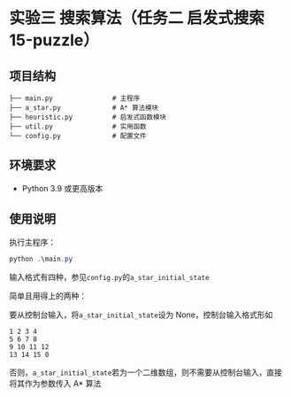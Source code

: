 # 实验三 搜索算法（任务二 启发式搜索 15-puzzle）

## 项目结构

```
├── main.py               # 主程序
├── a_star.py             # A* 算法模块
├── heuristic.py          # 启发式函数模块
├── util.py               # 实用函数
└── config.py             # 配置文件
```

## 环境要求

- Python 3.9 或更高版本

## 使用说明

执行主程序：
```powershell
python .\main.py
```

输入格式有四种，参见`config.py`的`a_star_initial_state`

简单且用得上的两种：

要从控制台输入，将`a_star_initial_state`设为 None，控制台输入格式形如
```
1 2 3 4
5 6 7 8
9 10 11 12
13 14 15 0
```
否则，`a_star_initial_state`若为一个二维数组，则不需要从控制台输入，直接将其作为参数传入 A* 算法